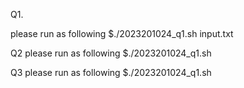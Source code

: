 Q1.

please run as following
$./2023201024_q1.sh input.txt

Q2
please run as following
$./2023201024_q1.sh 

Q3
please run as following
$./2023201024_q1.sh 
